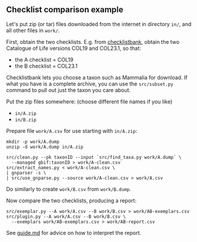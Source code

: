 ## Checklist comparison example

Let's put zip (or tar) files downloaded from the internet in directory `in/`,
and all other files in `work/`.


First, obtain the two checklists.  E.g. from 
[checklistbank](https://checklistbank.org/), obtain
the two Catalogue of Life versions COL19 and COL23.1, so that:
 * the A checklist = COL19
 * the B checklist = COL23.1

Checklistbank lets you choose a taxon such as Mammalia for download.
If what you have is a complete archive, you can use the `src/subset.py`
command to pull out just the taxon you care about.

Put the zip files somewhere: (choose different file names if you like)
 * `in/A.zip`
 * `in/B.zip`

Prepare file `work/A.csv` for use starting with `in/A.zip`:

    mkdir -p work/A.dump
    unzip -d work/A.dump in/A.zip

    src/clean.py --pk taxonID --input `src/find_taxa.py work/A.dump` \
      --managed gbif:taxonID > work/A-clean.csv
    src/extract_names.py < work/A-clean.csv \
    | gnparser -s \
    | src/use_gnparse.py --source work/A-clean.csv > work/A.csv

Do similarly to create `work/B.csv` from `work/B.dump`.

Now compare the two checklists, producing a report:

    src/exemplar.py --A work/A.csv --B work/B.csv > work/AB-exemplars.csv
    src/plugin.py --A work/A.csv --B work/B.csv \
      --exemplars work/AB-exemplars.csv > work/AB-report.csv

See [guide.md](guide.md) for advice on how to interpret the report.
